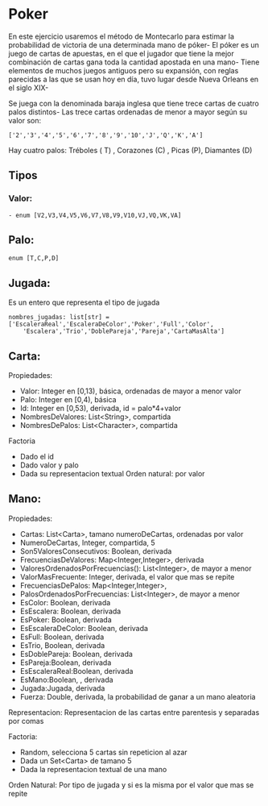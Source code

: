 # Poker

En este ejercicio usaremos el método de Montecarlo para estimar la probabilidad de victoria de una determinada mano de póker-  El póker es un juego de cartas de apuestas, en el que el jugador que tiene la mejor combinación de cartas gana toda la cantidad apostada en una mano-  Tiene elementos de muchos juegos antiguos pero su expansión, con reglas parecidas a las que se usan hoy en día, tuvo lugar desde Nueva Orleans en el siglo XIX-  

Se juega con la denominada baraja inglesa que tiene trece cartas de cuatro palos distintos-  Las trece cartas ordenadas de menor a mayor según su valor son: 
```
['2','3','4','5','6','7','8','9','10','J','Q','K','A'] 
```

Hay cuatro palos: Tréboles ( T) , Corazones (C) , Picas (P), Diamantes (D)

## Tipos

### Valor: 
```
- enum [V2,V3,V4,V5,V6,V7,V8,V9,V10,VJ,VQ,VK,VA] 
```
## Palo: 
```
enum [T,C,P,D] 
```

## Jugada: 

Es un entero que representa el tipo de jugada

```
nombres_jugadas: list[str] =  ['EscaleraReal','EscaleraDeColor','Poker','Full','Color', 
    'Escalera','Trio','DoblePareja','Pareja','CartaMasAlta']
```
## Carta:

Propiedades:

- Valor: Integer en [0,13), básica, ordenadas de mayor a menor valor
- Palo: Integer en [0,4), básica
- Id: Integer en [0,53), derivada, id = palo*4+valor
- NombresDeValores: List\<String\>, compartida 
- NombresDePalos: List\<Character\>, compartida


Factoria

-  Dado el id
-  Dado valor y palo
-  Dada su representacion textual
Orden natural: por valor

## Mano:

Propiedades:

-  Cartas: List\<Carta\>, tamano numeroDeCartas, ordenadas por valor
-  NumeroDeCartas, Integer, compartida, 5
-  Son5ValoresConsecutivos: Boolean, derivada
-  FrecuenciasDeValores: Map\<Integer,Integer\>, derivada
-  ValoresOrdenadosPorFrecuencias(): List\<Integer\>, de mayor a menor
-  ValorMasFrecuente: Integer, derivada, el valor que mas se repite
-  FrecuenciasDePalos: Map\<Integer,Integer\>,
-  PalosOrdenadosPorFrecuencias: List\<Integer\>, de mayor a menor
-  EsColor: Boolean, derivada
-  EsEscalera: Boolean, derivada
-  EsPoker: Boolean, derivada
-  EsEscaleraDeColor: Boolean, derivada
-  EsFull: Boolean, derivada
-  EsTrio, Boolean, derivada
-  EsDoblePareja: Boolean, derivada
-  EsPareja:Boolean, derivada
-  EsEscaleraReal:Boolean, derivada
-  EsMano:Boolean, , derivada
-  Jugada:Jugada, derivada
-  Fuerza: Double, derivada, la probabilidad de ganar a un mano aleatoria

Representacion: Representacion de las cartas entre parentesis y separadas por comas

Factoria:

-  Random, selecciona 5 cartas sin repeticion al azar
-  Dada un Set\<Carta\> de tamano 5
-  Dada la representacion textual de una mano

Orden Natural: Por tipo de jugada y si es la misma por el valor que mas se repite